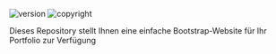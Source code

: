 ![version](https://img.shields.io/badge/Patch-v1.0.0-blue?style=for-the-badge) ![copyright](https://img.shields.io/badge/%C2%A9-Berfan%20K.-red?style=for-the-badge)


Dieses Repository stellt Ihnen eine einfache Bootstrap-Website für Ihr Portfolio zur Verfügung
